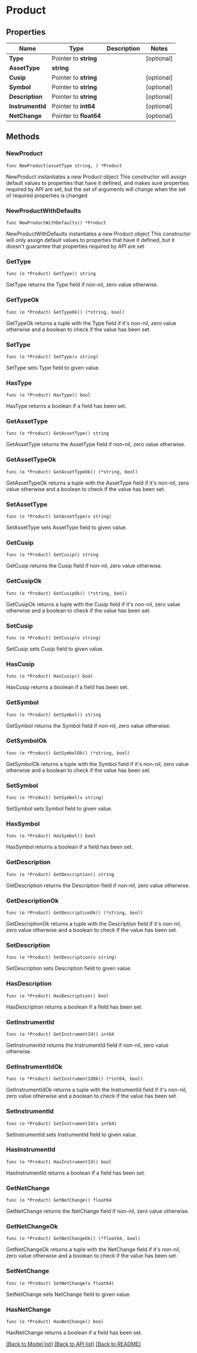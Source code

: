 # Product

## Properties

Name | Type | Description | Notes
------------ | ------------- | ------------- | -------------
**Type** | Pointer to **string** |  | [optional] 
**AssetType** | **string** |  | 
**Cusip** | Pointer to **string** |  | [optional] 
**Symbol** | Pointer to **string** |  | [optional] 
**Description** | Pointer to **string** |  | [optional] 
**InstrumentId** | Pointer to **int64** |  | [optional] 
**NetChange** | Pointer to **float64** |  | [optional] 

## Methods

### NewProduct

`func NewProduct(assetType string, ) *Product`

NewProduct instantiates a new Product object
This constructor will assign default values to properties that have it defined,
and makes sure properties required by API are set, but the set of arguments
will change when the set of required properties is changed

### NewProductWithDefaults

`func NewProductWithDefaults() *Product`

NewProductWithDefaults instantiates a new Product object
This constructor will only assign default values to properties that have it defined,
but it doesn't guarantee that properties required by API are set

### GetType

`func (o *Product) GetType() string`

GetType returns the Type field if non-nil, zero value otherwise.

### GetTypeOk

`func (o *Product) GetTypeOk() (*string, bool)`

GetTypeOk returns a tuple with the Type field if it's non-nil, zero value otherwise
and a boolean to check if the value has been set.

### SetType

`func (o *Product) SetType(v string)`

SetType sets Type field to given value.

### HasType

`func (o *Product) HasType() bool`

HasType returns a boolean if a field has been set.

### GetAssetType

`func (o *Product) GetAssetType() string`

GetAssetType returns the AssetType field if non-nil, zero value otherwise.

### GetAssetTypeOk

`func (o *Product) GetAssetTypeOk() (*string, bool)`

GetAssetTypeOk returns a tuple with the AssetType field if it's non-nil, zero value otherwise
and a boolean to check if the value has been set.

### SetAssetType

`func (o *Product) SetAssetType(v string)`

SetAssetType sets AssetType field to given value.


### GetCusip

`func (o *Product) GetCusip() string`

GetCusip returns the Cusip field if non-nil, zero value otherwise.

### GetCusipOk

`func (o *Product) GetCusipOk() (*string, bool)`

GetCusipOk returns a tuple with the Cusip field if it's non-nil, zero value otherwise
and a boolean to check if the value has been set.

### SetCusip

`func (o *Product) SetCusip(v string)`

SetCusip sets Cusip field to given value.

### HasCusip

`func (o *Product) HasCusip() bool`

HasCusip returns a boolean if a field has been set.

### GetSymbol

`func (o *Product) GetSymbol() string`

GetSymbol returns the Symbol field if non-nil, zero value otherwise.

### GetSymbolOk

`func (o *Product) GetSymbolOk() (*string, bool)`

GetSymbolOk returns a tuple with the Symbol field if it's non-nil, zero value otherwise
and a boolean to check if the value has been set.

### SetSymbol

`func (o *Product) SetSymbol(v string)`

SetSymbol sets Symbol field to given value.

### HasSymbol

`func (o *Product) HasSymbol() bool`

HasSymbol returns a boolean if a field has been set.

### GetDescription

`func (o *Product) GetDescription() string`

GetDescription returns the Description field if non-nil, zero value otherwise.

### GetDescriptionOk

`func (o *Product) GetDescriptionOk() (*string, bool)`

GetDescriptionOk returns a tuple with the Description field if it's non-nil, zero value otherwise
and a boolean to check if the value has been set.

### SetDescription

`func (o *Product) SetDescription(v string)`

SetDescription sets Description field to given value.

### HasDescription

`func (o *Product) HasDescription() bool`

HasDescription returns a boolean if a field has been set.

### GetInstrumentId

`func (o *Product) GetInstrumentId() int64`

GetInstrumentId returns the InstrumentId field if non-nil, zero value otherwise.

### GetInstrumentIdOk

`func (o *Product) GetInstrumentIdOk() (*int64, bool)`

GetInstrumentIdOk returns a tuple with the InstrumentId field if it's non-nil, zero value otherwise
and a boolean to check if the value has been set.

### SetInstrumentId

`func (o *Product) SetInstrumentId(v int64)`

SetInstrumentId sets InstrumentId field to given value.

### HasInstrumentId

`func (o *Product) HasInstrumentId() bool`

HasInstrumentId returns a boolean if a field has been set.

### GetNetChange

`func (o *Product) GetNetChange() float64`

GetNetChange returns the NetChange field if non-nil, zero value otherwise.

### GetNetChangeOk

`func (o *Product) GetNetChangeOk() (*float64, bool)`

GetNetChangeOk returns a tuple with the NetChange field if it's non-nil, zero value otherwise
and a boolean to check if the value has been set.

### SetNetChange

`func (o *Product) SetNetChange(v float64)`

SetNetChange sets NetChange field to given value.

### HasNetChange

`func (o *Product) HasNetChange() bool`

HasNetChange returns a boolean if a field has been set.


[[Back to Model list]](../README.md#documentation-for-models) [[Back to API list]](../README.md#documentation-for-api-endpoints) [[Back to README]](../README.md)


